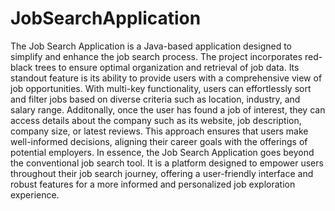 # JobSearchApplication
The Job Search Application is a Java-based application designed to simplify and enhance the job search process. The project incorporates red-black trees to ensure optimal organization and retrieval of job data. Its standout feature is its ability to provide users with a comprehensive view of job opportunities. With multi-key functionality, users can effortlessly sort and filter jobs based on diverse criteria such as location, industry, and salary range. Additonally, once the user has found a job of interest, they can access details about the company such as its website, job description, company size, or latest reviews. This approach ensures that users make well-informed decisions, aligning their career goals with the offerings of potential employers. In essence, the Job Search Application goes beyond the conventional job search tool. It is a platform designed to empower users throughout their job search journey, offering a user-friendly interface and robust features for a more informed and personalized job exploration experience.
